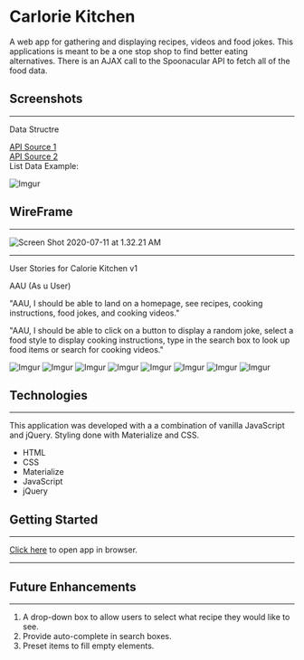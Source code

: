 # Carlorie Kitchen

A web app for gathering and displaying recipes, videos and food jokes. This applications is meant to be a one stop shop to find better eating alternatives. There is an AJAX call to the Spoonacular API to fetch all of the food data. 

## Screenshots
____________________

Data Structre

[API  Source 1](https://api.spoonacular.com/recipes/search?apiKey=63c4938238f44d6089d7bb1a1de9d3db&number=1&query=)   
[API Source 2](https://api.spoonacular.com/recipes/12345/information?apiKey=63c4938238f44d6089d7bb1a1de9d3db)   
List Data Example:

![Imgur](https://i.imgur.com/VyVkkNk.png)

## WireFrame
______________________________________________________________________________________

![Screen Shot 2020-07-11 at 1.32.21 AM](https://i.imgur.com/tMbw8J8.png)
____________________
User Stories for Calorie Kitchen v1

AAU (As u User)

"AAU, I should be able to land on a homepage, see recipes, cooking instructions, food jokes, and cooking videos."

"AAU, I should be able to click on a button to display a random joke, select a food style to display cooking instructions, type in the search box to look up food items or search for cooking videos."

![Imgur](https://i.imgur.com/n7cWzWF.png)
![Imgur](https://i.imgur.com/UnU1O66.png)
![Imgur](https://i.imgur.com/NFFGkLt.png)
![Imgur](https://i.imgur.com/aT2LChu.png)
![Imgur](https://i.imgur.com/fRr71JK.png)
![Imgur](https://i.imgur.com/l88Kczr.png)
![Imgur](https://i.imgur.com/9PUhVsp.png)
![Imgur](https://i.imgur.com/xHRS4ZP.png)

## Technologies
____________________

This application was developed with a a combination of vanilla JavaScript and jQuery. Styling done with Materialize and CSS.

- HTML
- CSS
- Materialize
- JavaScript
- jQuery

## Getting Started
____________________

[Click here](https://hoseacodes.github.io/Calorie-Kitchen/) to open app in browser.
____________________

## Future Enhancements
____________________
1. A drop-down box to allow users to select what recipe they would like to see. 
2. Provide auto-complete in search boxes.
3. Preset items to fill empty elements.